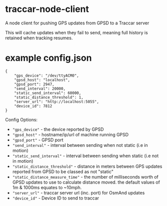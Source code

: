 # traccar-node-client
A node client for pushing GPS updates from GPSD to a Traccar server

This will cache updates when they fail to send, meaning full history is retained when tracking resumes.

# example config.json

    {
        "gps_device": "/dev/ttyACM0",
        "gpsd_host": "localhost",
        "gpsd_port": 2947,
        "send_interval": 20000,
        "static_send_interval": 60000,
        "static_distance_threshold": 1,
        "server_url": "http://localhost:5055",
        "device_id": 7812
    }

Config Options:
- `"gps_device"` - the device reported by GPSD
- `"gpsd_host"` - hostname/ip/url of machine running GPSD
- `"gpsd_port"` - GPSD port
- `"send_interval"` - interval between sending when not static (i.e in motion)
- `"static_send_interval"` - interval between sending when static (i.e not in motion)
- `"static_distance_threshold"` - distance in meters between GPS updates reported from GPSD to be classed as not "static"
- `"static_distance_measure_time"` - the number of milliseconds worth of GPSD updates to use to calculate distance moved. the default values of 1m & 1000ms equates to ~10mph.
- `"server_url"` - traccar server url (inc. port) for OsmAnd updates
- `"device_id"` - Device ID to send to traccar

